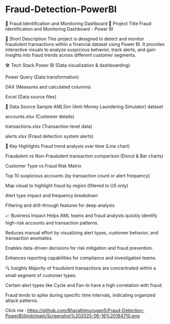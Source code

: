 # Fraud-Detection-PowerBI
🧠 Fraud Identification and Monitoring Dashboard
📌 Project Title
Fraud Identification and Monitoring Dashboard - Power BI

📝 Short Description
This project is designed to detect and monitor fraudulent transactions within a financial dataset using Power BI. It provides interactive visuals to analyze suspicious behavior, track alerts, and gain insights into fraud trends across different customer segments.

🛠 Tech Stack
Power BI (Data visualization & dashboarding)

Power Query (Data transformation)

DAX (Measures and calculated columns)

Excel (Data source files)

📂 Data Source
Sample AMLSim (Anti-Money Laundering Simulator) dataset

accounts.xlsx (Customer details)

transactions.xlsx (Transaction-level data)

alerts.xlsx (Fraud detection system alerts)

🌟 Key Highlights
Fraud trend analysis over time (Line chart)

Fraudulent vs Non-Fraudulent transaction comparison (Donut & Bar charts)

Customer Type vs Fraud Risk Matrix

Top 10 suspicious accounts (by transaction count or alert frequency)

Map visual to highlight fraud by region (filtered to US only)

Alert type impact and frequency breakdown

Filtering and drill-through features for deep analysis

📈 Business Impact
Helps AML teams and fraud analysts quickly identify high-risk accounts and transaction patterns.

Reduces manual effort by visualizing alert types, customer behavior, and transaction anomalies.

Enables data-driven decisions for risk mitigation and fraud prevention.

Enhances reporting capabilities for compliance and investigation teams.

🔍 Insights
Majority of fraudulent transactions are concentrated within a small segment of customer types.

Certain alert types like Cycle and Fan-In have a high correlation with fraud.

Fraud tends to spike during specific time intervals, indicating organized attack patterns.

Click me : https://github.com/Bharathimurugan5/Fraud-Detection-PowerBI/blob/main/Screenshot%202025-06-16%20184710.png


